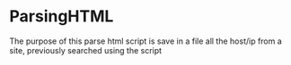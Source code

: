 # ParsingHTML
The purpose of this parse html script is save in a file all the host/ip from a site, previously searched using the script
